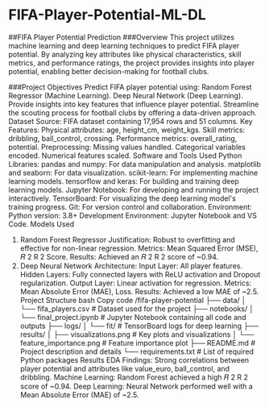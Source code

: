 # FIFA-Player-Potential-ML-DL
##FIFA Player Potential Prediction
###Overview
This project utilizes machine learning and deep learning techniques to predict FIFA player potential. By analyzing key attributes like physical characteristics, skill metrics, and performance ratings, the project provides insights into player potential, enabling better decision-making for football clubs.

###Project Objectives
Predict FIFA player potential using:
Random Forest Regressor (Machine Learning).
Deep Neural Network (Deep Learning).
Provide insights into key features that influence player potential.
Streamline the scouting process for football clubs by offering a data-driven approach.
Dataset
Source: FIFA dataset containing 17,954 rows and 51 columns.
Key Features:
Physical attributes: age, height_cm, weight_kgs.
Skill metrics: dribbling, ball_control, crossing.
Performance metrics: overall_rating, potential.
Preprocessing:
Missing values handled.
Categorical variables encoded.
Numerical features scaled.
Software and Tools Used
Python Libraries:
pandas and numpy: For data manipulation and analysis.
matplotlib and seaborn: For data visualization.
scikit-learn: For implementing machine learning models.
tensorflow and keras: For building and training deep learning models.
Jupyter Notebook: For developing and running the project interactively.
TensorBoard: For visualizing the deep learning model's training progress.
Git: For version control and collaboration.
Environment:
Python version: 3.8+
Development Environment: Jupyter Notebook and VS Code.
Models Used
1. Random Forest Regressor
Justification: Robust to overfitting and effective for non-linear regression.
Metrics: Mean Squared Error (MSE), 
𝑅
2
R 
2
  Score.
Results: Achieved an 
𝑅
2
R 
2
  score of ~0.94.
2. Deep Neural Network
Architecture:
Input Layer: All player features.
Hidden Layers: Fully connected layers with ReLU activation and Dropout regularization.
Output Layer: Linear activation for regression.
Metrics: Mean Absolute Error (MAE), Loss.
Results: Achieved a low MAE of ~2.5.
Project Structure
bash
Copy code
/fifa-player-potential
├── data/
│   └── fifa_players.csv         # Dataset used for the project
├── notebooks/
│   └── final_project.ipynb      # Jupyter Notebook containing all code and outputs
├── logs/
│   └── fit/                     # TensorBoard logs for deep learning
├── results/
│   ├── visualizations.png       # Key plots and visualizations
│   └── feature_importance.png   # Feature importance plot
├── README.md                    # Project description and details
└── requirements.txt             # List of required Python packages
Results
EDA Findings:
Strong correlations between player potential and attributes like value_euro, ball_control, and dribbling.
Machine Learning:
Random Forest achieved a high 
𝑅
2
R 
2
  score of ~0.94.
Deep Learning:
Neural Network performed well with a Mean Absolute Error (MAE) of ~2.5.
